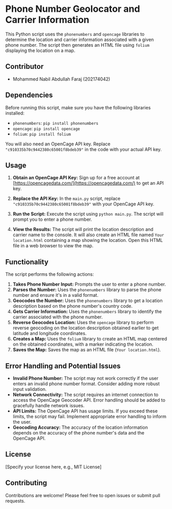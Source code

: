 # Phone Number Geolocator and Carrier Information

This Python script uses the `phonenumbers` and `opencage` libraries to determine the location and carrier information associated with a given phone number.  The script then generates an HTML file using `folium` displaying the location on a map.

## Contributor

* Mohammed Nabil Abdullah Faraj (202174042)

## Dependencies

Before running this script, make sure you have the following libraries installed:

* `phonenumbers`:  `pip install phonenumbers`
* `opencage`: `pip install opencage`
* `folium`: `pip install folium`

You will also need an OpenCage API key.  Replace `"c910335b70c9442380c65001f8bdeb39"` in the code with your actual API key.


## Usage

1. **Obtain an OpenCage API Key:** Sign up for a free account at [https://opencagedata.com/](https://opencagedata.com/) to get an API key.

2. **Replace the API Key:**  In the `main.py` script, replace `"c910335b70c9442380c65001f8bdeb39"` with your OpenCage API key.

3. **Run the Script:** Execute the script using `python main.py`.  The script will prompt you to enter a phone number.

4. **View the Results:** The script will print the location description and carrier name to the console.  It will also create an HTML file named `Your location.html` containing a map showing the location. Open this HTML file in a web browser to view the map.


## Functionality

The script performs the following actions:

1. **Takes Phone Number Input:** Prompts the user to enter a phone number.
2. **Parses the Number:** Uses the `phonenumbers` library to parse the phone number and ensure it's in a valid format.
3. **Geocodes the Number:** Uses the `phonenumbers` library to get a location description based on the phone number's country code.
4. **Gets Carrier Information:** Uses the `phonenumbers` library to identify the carrier associated with the phone number.
5. **Reverse Geocodes Location:** Uses the `opencage` library to perform reverse geocoding on the location description obtained earlier to get latitude and longitude coordinates.
6. **Creates a Map:** Uses the `folium` library to create an HTML map centered on the obtained coordinates, with a marker indicating the location.
7. **Saves the Map:** Saves the map as an HTML file (`Your location.html`).


## Error Handling and Potential Issues

* **Invalid Phone Number:** The script may not work correctly if the user enters an invalid phone number format.  Consider adding more robust input validation.
* **Network Connectivity:** The script requires an internet connection to access the OpenCage Geocoder API.  Error handling should be added to gracefully handle network issues.
* **API Limits:** The OpenCage API has usage limits.  If you exceed these limits, the script may fail.  Implement appropriate error handling to inform the user.
* **Geocoding Accuracy:** The accuracy of the location information depends on the accuracy of the phone number's data and the OpenCage API.


## License

[Specify your license here, e.g., MIT License]


## Contributing

Contributions are welcome! Please feel free to open issues or submit pull requests.
